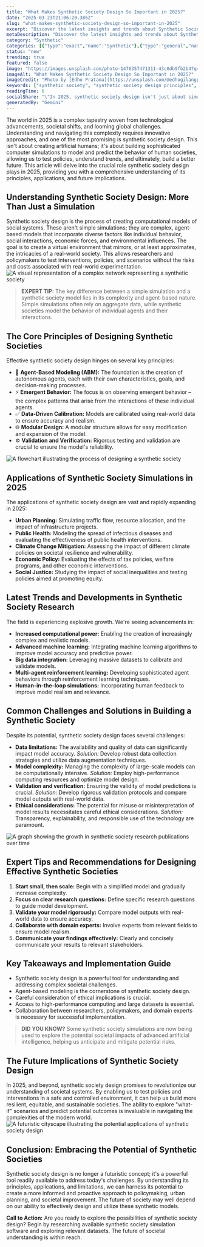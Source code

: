 ```yaml
---
title: "What Makes Synthetic Society Design So Important in 2025?"
date: "2025-03-23T21:06:20.386Z"
slug: "what-makes-synthetic-society-design-so-important-in-2025"
excerpt: "Discover the latest insights and trends about Synthetic Society Design. This comprehensive guide covers everything you need to know about Synthetic Society Design in 2025."
metaDescription: "Discover the latest insights and trends about Synthetic Society Design. This comprehensive guide covers everything you need to know about Synthetic Society..."
category: "Synthetic"
categories: [{"type":"exact","name":"Synthetic"},{"type":"general","name":"Social Sciences"},{"type":"medium","name":"Computational Sociology"},{"type":"specific","name":"Agent-Based Modeling"},{"type":"niche","name":"Emergent Behavior"}]
status: "new"
trending: true
featured: false
image: "https://images.unsplash.com/photo-1476357471311-43c0db9fb2b4?q=85&w=1200&fit=max&fm=webp&auto=compress"
imageAlt: "What Makes Synthetic Society Design So Important in 2025?"
imageCredit: "Photo by [Edho Pratama](https://unsplash.com/@edhogilangpratama) on Unsplash"
keywords: ["synthetic society", "synthetic society design principles", "designing synthetic societies", "artificial society simulation", "synthetic society simulation software", "build a synthetic society", "synthetic society research", "synthetic society future implications", "best synthetic society models", "buy synthetic society simulation"]
readingTime: 6
socialShare: "\"In 2025, synthetic society design isn't just about simulation; it's about building a better future by testing policies and predicting outcomes in a virtual world before implementing them in the real one.\""
generatedBy: "Gemini"
---
```




The world in 2025 is a complex tapestry woven from technological advancements, societal shifts, and looming global challenges.  Understanding and navigating this complexity requires innovative approaches, and one of the most promising is synthetic society design.  This isn't about creating artificial humans; it's about building sophisticated computer simulations to model and predict the behavior of human societies, allowing us to test policies, understand trends, and ultimately, build a better future.  This article will delve into the crucial role synthetic society design plays in 2025, providing you with a comprehensive understanding of its principles, applications, and future implications.

## Understanding Synthetic Society Design: More Than Just a Simulation

Synthetic society design is the process of creating computational models of social systems. These aren't simple simulations; they are complex, agent-based models that incorporate diverse factors like individual behavior, social interactions, economic forces, and environmental influences.  The goal is to create a virtual environment that mirrors, or at least approximates, the intricacies of a real-world society.  This allows researchers and policymakers to test interventions, policies, and scenarios without the risks and costs associated with real-world experimentation. ![A visual representation of a complex network representing a synthetic society](https://images.unsplash.com/photo-1476357471311-43c0db9fb2b4?q=85&w=1200&fit=max&fm=webp&auto=compress)

> **EXPERT TIP:** The key difference between a simple simulation and a synthetic society model lies in its complexity and agent-based nature.  Simple simulations often rely on aggregate data, while synthetic societies model the behavior of individual agents and their interactions.

## The Core Principles of Designing Synthetic Societies

Effective synthetic society design hinges on several key principles:

* 🔑 **Agent-Based Modeling (ABM):**  The foundation is the creation of autonomous agents, each with their own characteristics, goals, and decision-making processes.
* ⚡ **Emergent Behavior:**  The focus is on observing emergent behavior – the complex patterns that arise from the interactions of these individual agents.
* ✅ **Data-Driven Calibration:**  Models are calibrated using real-world data to ensure accuracy and realism.
* 🌐 **Modular Design:**  A modular structure allows for easy modification and expansion of the model.
* ⚙️ **Validation and Verification:**  Rigorous testing and validation are crucial to ensure the model's reliability.

![A flowchart illustrating the process of designing a synthetic society](https://images.unsplash.com/photo-1534670007418-fbb7f6cf32c3?q=85&w=1200&fit=max&fm=webp&auto=compress)

## Applications of Synthetic Society Simulations in 2025

The applications of synthetic society design are vast and rapidly expanding in 2025:

* **Urban Planning:** Simulating traffic flow, resource allocation, and the impact of infrastructure projects.
* **Public Health:** Modeling the spread of infectious diseases and evaluating the effectiveness of public health interventions.
* **Climate Change Mitigation:** Assessing the impact of different climate policies on societal resilience and vulnerability.
* **Economic Policy:** Evaluating the effects of tax policies, welfare programs, and other economic interventions.
* **Social Justice:** Studying the impact of social inequalities and testing policies aimed at promoting equity.

## Latest Trends and Developments in Synthetic Society Research

The field is experiencing explosive growth.  We're seeing advancements in:

* **Increased computational power:** Enabling the creation of increasingly complex and realistic models.
* **Advanced machine learning:**  Integrating machine learning algorithms to improve model accuracy and predictive power.
* **Big data integration:**  Leveraging massive datasets to calibrate and validate models.
* **Multi-agent reinforcement learning:**  Developing sophisticated agent behaviors through reinforcement learning techniques.
* **Human-in-the-loop simulations:**  Incorporating human feedback to improve model realism and relevance.

## Common Challenges and Solutions in Building a Synthetic Society

Despite its potential, synthetic society design faces several challenges:

* **Data limitations:**  The availability and quality of data can significantly impact model accuracy.  *Solution:*  Develop robust data collection strategies and utilize data augmentation techniques.
* **Model complexity:**  Managing the complexity of large-scale models can be computationally intensive.  *Solution:*  Employ high-performance computing resources and optimize model design.
* **Validation and verification:**  Ensuring the validity of model predictions is crucial.  *Solution:*  Develop rigorous validation protocols and compare model outputs with real-world data.
* **Ethical considerations:**  The potential for misuse or misinterpretation of model results necessitates careful ethical considerations. *Solution:* Transparency, explainability, and responsible use of the technology are paramount.

![A graph showing the growth in synthetic society research publications over time](https://images.unsplash.com/photo-1507238691740-187a5b1d37b8?q=85&w=1200&fit=max&fm=webp&auto=compress)

##  Expert Tips and Recommendations for Designing Effective Synthetic Societies

1. **Start small, then scale:** Begin with a simplified model and gradually increase complexity.
2. **Focus on clear research questions:** Define specific research questions to guide model development.
3. **Validate your model rigorously:**  Compare model outputs with real-world data to ensure accuracy.
4. **Collaborate with domain experts:**  Involve experts from relevant fields to ensure model realism.
5. **Communicate your findings effectively:**  Clearly and concisely communicate your results to relevant stakeholders.

##  Key Takeaways and Implementation Guide

* Synthetic society design is a powerful tool for understanding and addressing complex societal challenges.
* Agent-based modeling is the cornerstone of synthetic society design.
* Careful consideration of ethical implications is crucial.
* Access to high-performance computing and large datasets is essential.
* Collaboration between researchers, policymakers, and domain experts is necessary for successful implementation.

> **DID YOU KNOW?**  Some synthetic society simulations are now being used to explore the potential societal impacts of advanced artificial intelligence, helping us anticipate and mitigate potential risks.

##  The Future Implications of Synthetic Society Design

In 2025, and beyond, synthetic society design promises to revolutionize our understanding of societal systems. By enabling us to test policies and interventions in a safe and controlled environment, it can help us build more resilient, equitable, and sustainable societies.  The ability to explore "what-if" scenarios and predict potential outcomes is invaluable in navigating the complexities of the modern world.  ![A futuristic cityscape illustrating the potential applications of synthetic society design](https://images.unsplash.com/photo-1506097425191-7ad538b29cef?q=85&w=1200&fit=max&fm=webp&auto=compress)

## Conclusion: Embracing the Potential of Synthetic Societies

Synthetic society design is no longer a futuristic concept; it's a powerful tool readily available to address today's challenges.  By understanding its principles, applications, and limitations, we can harness its potential to create a more informed and proactive approach to policymaking, urban planning, and societal improvement.  The future of society may well depend on our ability to effectively design and utilize these synthetic models.

**Call to Action:** Are you ready to explore the possibilities of synthetic society design?  Begin by researching available synthetic society simulation software and exploring relevant datasets. The future of societal understanding is within reach.

